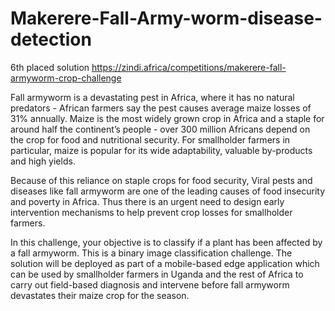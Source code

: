 # Makerere-Fall-Army-worm-disease-detection
6th placed solution
https://zindi.africa/competitions/makerere-fall-armyworm-crop-challenge

Fall armyworm is a devastating pest in Africa, where it has no natural predators - African farmers say the pest causes average maize losses of 31% annually. Maize is the most widely grown crop in Africa and a staple for around half the continent’s people - over 300 million Africans depend on the crop for food and nutritional security. For smallholder farmers in particular, maize is popular for its wide adaptability, valuable by-products and high yields.

Because of this reliance on staple crops for food security, Viral pests and diseases like fall armyworm are one of the leading causes of food insecurity and poverty in Africa. Thus there is an urgent need to design early intervention mechanisms to help prevent crop losses for smallholder farmers.

In this challenge, your objective is to classify if a plant has been affected by a fall armyworm. This is a binary image classification challenge. The solution will be deployed as part of a mobile-based edge application which can be used by smallholder farmers in Uganda and the rest of Africa to carry out field-based diagnosis and intervene before fall armyworm devastates their maize crop for the season.

